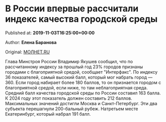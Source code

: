 
# В России впервые рассчитали индекс качества городской среды

Published at: **2019-11-03T16:25:00+00:00**

Author: **Елена Баранова**

Original: [МОЛНЕТ.RU](https://www.molnet.ru/mos/ru/estate/o_717245)

Глава Минстроя России Владимир Якушев сообщил, что по рассчитанному индексу за прошлый год 23% городов признаны городами с благоприятной средой, сообщает "Интерфакс". По индексу 36 показателей, самый высокий балл, который мог набрать город — 360. Если город набирает более 180 баллов, то он признается городом с благоприятной средой, если ниже, то там неблагоприятная среда. 
Средний балл качества городской среды по России составил 163 балла. К 2024 году этот показатель должен составить 212 баллов. Максимальных значений достигли Москва и Санкт-Петербург. Эти два субъекта перешагнули 200-бальный рубеж. Натретьем месте Екатеринбург, который набрал 191 балл.

